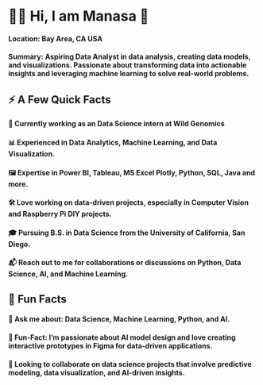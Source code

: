 
# 👩‍💻 Hi, I am Manasa 👋
#### Location: Bay Area, CA USA 
#### Summary: Aspiring Data Analyst in data analysis, creating data models, and visualizations. Passionate about transforming data into actionable insights and leveraging machine learning to solve real-world problems.

## ⚡️ A Few Quick Facts
#### 🔭 Currently working as an Data Science intern at Wild Genomics
#### 📊 Experienced in Data Analytics, Machine Learning, and Data Visualization.
#### 🖼 Expertise in Power BI, Tableau, MS Excel Plotly, Python, SQL, Java and more.
#### 🛠 Love working on data-driven projects, especially in Computer Vision and Raspberry Pi DIY projects.
#### 🎓 Pursuing B.S. in Data Science from the University of California, San Diego.
#### 📬 Reach out to me for collaborations or discussions on Python, Data Science, AI, and Machine Learning.

## 🎉 Fun Facts
#### 💬 Ask me about: Data Science, Machine Learning, Python, and AI.
#### 🎉 Fun-Fact: I’m passionate about AI model design and love creating interactive prototypes in Figma for data-driven applications.
#### 👯 Looking to collaborate on data science projects that involve predictive modeling, data visualization, and AI-driven insights.




<!--
**ManasaMaddi05/ManasaMaddi05** is a ✨ _special_ ✨ repository because its `README.md` (this file) appears on your GitHub profile.

Here are some ideas to get you started:

- 🔭 I’m currently working on ...
- 🌱 I’m currently learning ...
- 👯 I’m looking to collaborate on ...
- 🤔 I’m looking for help with ...
- 💬 Ask me about ...
- 📫 How to reach me: ...
- 😄 Pronouns: ...
- ⚡ Fun fact: ...
-->
